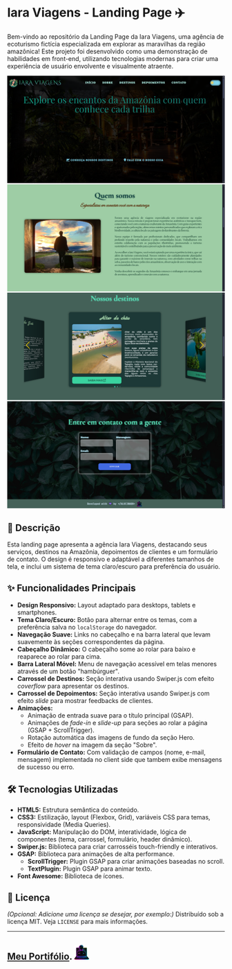 # Iara Viagens - Landing Page ✈️

Bem-vindo ao repositório da Landing Page da Iara Viagens, uma agência de ecoturismo fictícia especializada em explorar as maravilhas da região amazônica! Este projeto foi desenvolvido como uma demonstração de habilidades em front-end, utilizando tecnologias modernas para criar uma experiência de usuário envolvente e visualmente atraente.

![Captura de tela da landing page da Iara Viagens](/src/imgs/screenshot-iara.png)
![Captura de tela da landing page da Iara Viagens](/src/imgs/screenshot-iara2.png)
![Captura de tela da landing page da Iara Viagens](/src/imgs/screenshot-iara3.png)
![Captura de tela da landing page da Iara Viagens](/src/imgs/screenshot-iara4.png)



## 📜 Descrição

Esta landing page apresenta a agência Iara Viagens, destacando seus serviços, destinos na Amazônia, depoimentos de clientes e um formulário de contato. O design é responsivo e adaptável a diferentes tamanhos de tela, e inclui um sistema de tema claro/escuro para preferência do usuário.

## ✨ Funcionalidades Principais

*   **Design Responsivo:** Layout adaptado para desktops, tablets e smartphones.
*   **Tema Claro/Escuro:** Botão para alternar entre os temas, com a preferência salva no `localStorage` do navegador.
*   **Navegação Suave:** Links no cabeçalho e na barra lateral que levam suavemente às seções correspondentes da página.
*   **Cabeçalho Dinâmico:** O cabeçalho some ao rolar para baixo e reaparece ao rolar para cima.
*   **Barra Lateral Móvel:** Menu de navegação acessível em telas menores através de um botão "hambúrguer".
*   **Carrossel de Destinos:** Seção interativa usando Swiper.js com efeito *coverflow* para apresentar os destinos.
*   **Carrossel de Depoimentos:** Seção interativa usando Swiper.js com efeito *slide* para mostrar feedbacks de clientes.
*   **Animações:**
    *   Animação de entrada suave para o título principal (GSAP).
    *   Animações de *fade-in* e *slide-up* para seções ao rolar a página (GSAP + ScrollTrigger).
    *   Rotação automática das imagens de fundo da seção Hero.
    *   Efeito de *hover* na imagem da seção "Sobre".
*   **Formulário de Contato:** Com validação de campos (nome, e-mail, mensagem) implementada no client side que tambem exibe mensagens de sucesso ou erro.

## 🛠️ Tecnologias Utilizadas

*   **HTML5:** Estrutura semântica do conteúdo.
*   **CSS3:** Estilização, layout (Flexbox, Grid), variáveis CSS para temas, responsividade (Media Queries).
*   **JavaScript:** Manipulação do DOM, interatividade, lógica de componentes (tema, carrossel, formulário, header dinâmico).
*   **Swiper.js:** Biblioteca para criar carrosséis touch-friendly e interativos.
*   **GSAP:** Biblioteca para animações de alta performance.
    *   **ScrollTrigger:** Plugin GSAP para criar animações baseadas no scroll.
    *   **TextPlugin:** Plugin GSAP para animar texto.
*   **Font Awesome:** Biblioteca de ícones.

## 📄 Licença

*(Opcional: Adicione uma licença se desejar, por exemplo:)*
Distribuído sob a licença MIT. Veja `LICENSE` para mais informações.

---
##   [Meu Portifólio](https://alucinado-dev.vercel.app).  <img src="src/assets/ALucin4do-logo.png" alt="logo of ALucin4do" style='width: 35px; height: 35px;'>
